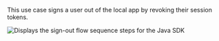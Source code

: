 This use case signs a user out of the local app by revoking their session tokens.

<div class="three-quarter">

![Displays the sign-out flow sequence steps for the Java SDK](/img/oie-embedded-sdk/oie-embedded-sdk-use-case-simple-sign-out-seq-java.png)

</div>
